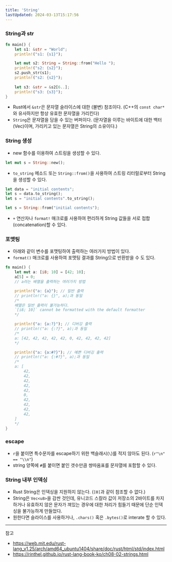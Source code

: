 ```yaml
---
title: 'String'
lastUpdated: 2024-03-13T15:17:56
---
```


### String과 str

```rust
fn main() {
    let s1: &str = "World";
    println!("s1: {s1}");

    let mut s2: String = String::from("Hello ");
    println!("s2: {s2}");
    s2.push_str(s1);
    println!("s2: {s2}");
    
    let s3: &str = &s2[6..];
    println!("s3: {s3}");
}
```

- Rust에서 `&str`은 문자열 슬라이스에 대한 (불변) 참조이다. (C++의 `const char*`와 유사하지만 항상 유효한 문자열을 가리킨다)
- `String`은 문자열을 담을 수 있는 버퍼이다. (문자열을 이루는 바이트에 대한 백터(Vec<u8>)이며, 가리키고 있는 문자열은 String의 소유이다.)

### String 생성

- new 함수를 이용하여 스트링을 생성할 수 있다.

```rust
let mut s = String::new();
```

- `to_string` 메소드 또는 `String::from()`을 사용하여 스트링 리터럴로부터 String을 생성할 수 있다.

```rust
let data = "initial contents";
let s = data.to_string();
let s = "initial contents".to_string();

let s = String::from("initial contents");
```

- `+` 연산자나 `format!` 매크로를 사용하여 편리하게 String 값들을 서로 접합(concatenation)할 수 있다.

### 포맷팅

- 아래와 같이 변수를 포맷팅하여 출력하는 여러가지 방법이 있다.
- `format()` 매크로를 사용하여 포맷팅 결과를 String으로 반환받을 수 도 있다.

```rust
fn main() {
    let mut a: [i8; 10] = [42; 10];
    a[5] = 0;
    // a라는 배열을 출력하는 여러가지 방법

    println!("a: {a}"); // 일반 출력
    // println!("a: {}", a);과 동일
    /*
    배열은 일반 출력이 불가능하다.
    `[i8; 10]` cannot be formatted with the default formatter
    */

    println!("a: {a:?}"); // 디버깅 출력
    // println!("a: {:?}", a);과 동일
    /*
    a: [42, 42, 42, 42, 42, 0, 42, 42, 42, 42]
    */

    println!("a: {a:#?}"); // 예쁜 디버깅 출력
    // println!("a: {:#?}", a);과 동일
    /*
    a: [
        42,
        42,
        42,
        42,
        42,
        0,
        42,
        42,
        42,
        42,
    ]
    */
}
```

### escape

- `r`을 붙이면 특수문자를 escape하기 위한 백슬래시(`\`)를 적지 않아도 된다. (`r"\n" == "\\n"`)
- string 양쪽에 `#`를 붙이면 붙인 갯수만큼 쌍따옴표를 문자열에 포함할 수 있다.
  
### String 내부 인덱싱

- Rust String은 인덱싱을 지원하지 않는다. (`[0]`과 같이 참조할 수 없다.)
- String은 `Vec<u8>`을 감싼 것인데, 유니코드 스칼라 값이 저장소의 2바이트를 차지하거나 유효하지 않은 문자가 껴있는 경우에 대한 처리가 힘들기 때문에 단순 인덱싱을 불가능하게 만들었다.
- 원한다면 슬라이스를 사용하거나, `.chars()` 혹은 `.bytes()`로 interate 할 수 있다.

---
참고
- https://web.mit.edu/rust-lang_v1.25/arch/amd64_ubuntu1404/share/doc/rust/html/std/index.html
- https://rinthel.github.io/rust-lang-book-ko/ch08-02-strings.html